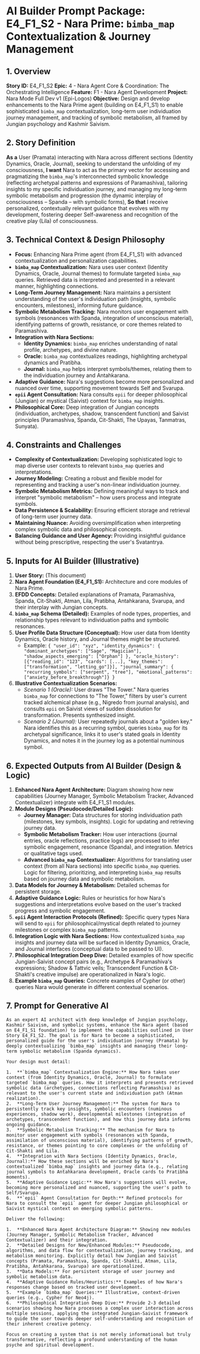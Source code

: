 # AI Builder Prompt Package: E4_F1_S2 - Nara Prime: `bimba_map` Contextualization & Journey Management

## 1. Overview

**Story ID:** E4_F1_S2
**Epic:** 4 - Nara Agent Core & Coordination: The Orchestrating Intelligence
**Feature:** F1 - Nara Agent Development
**Project:** Nara Mode Full Dev v1 (Epi-Logos)
**Objective:** Design and develop enhancements to the Nara Prime agent (building on E4_F1_S1) to enable sophisticated `bimba_map` contextualization, long-term user individuation journey management, and tracking of symbolic metabolism, all framed by Jungian psychology and Kashmir Saivism.

## 2. Story Definition

**As a** User (Pramata) interacting with Nara across different sections (Identity Dynamics, Oracle, Journal), seeking to understand the unfolding of my consciousness,
**I want** Nara to act as the primary vector for accessing and pragmatizing the `bimba_map`'s interconnected symbolic knowledge (reflecting archetypal patterns and expressions of Paramashiva), tailoring insights to my specific individuation journey, and managing my long-term symbolic metabolism and progression (the dynamic interplay of consciousness – Spanda – with symbolic forms),
**So that** I receive personalized, contextually relevant guidance that evolves with my development, fostering deeper Self-awareness and recognition of the creative play (Lila) of consciousness.

## 3. Technical Context & Design Philosophy

*   **Focus:** Enhancing Nara Prime agent (from E4_F1_S1) with advanced contextualization and personalization capabilities.
*   **`bimba_map` Contextualization:** Nara uses user context (Identity Dynamics, Oracle, Journal themes) to formulate targeted `bimba_map` queries. Retrieved data is interpreted and presented in a relevant manner, highlighting connections.
*   **Long-Term Journey Management:** Nara maintains a persistent understanding of the user's individuation path (insights, symbolic encounters, milestones), informing future guidance.
*   **Symbolic Metabolism Tracking:** Nara monitors user engagement with symbols (resonances with Spanda, integration of unconscious material), identifying patterns of growth, resistance, or core themes related to Paramashiva.
*   **Integration with Nara Sections:**
    *   **Identity Dynamics:** `bimba_map` enriches understanding of natal profile, archetypes, and divine nature.
    *   **Oracle:** `bimba_map` contextualizes readings, highlighting archetypal dynamics and Pratibha.
    *   **Journal:** `bimba_map` helps interpret symbols/themes, relating them to the individuation journey and Antahkarana.
*   **Adaptive Guidance:** Nara's suggestions become more personalized and nuanced over time, supporting movement towards Self and Svarupa.
*   **`epii` Agent Consultation:** Nara consults `epii` for deeper philosophical (Jungian) or mystical (Saivist) context for `bimba_map` insights.
*   **Philosophical Core:** Deep integration of Jungian concepts (individuation, archetypes, shadow, transcendent function) and Saivist principles (Paramashiva, Spanda, Cit-Shakti, The Upayas, Tanmatras, Sunyata).

## 4. Constraints and Challenges

*   **Complexity of Contextualization:** Developing sophisticated logic to map diverse user contexts to relevant `bimba_map` queries and interpretations.
*   **Journey Modeling:** Creating a robust and flexible model for representing and tracking a user's non-linear individuation journey.
*   **Symbolic Metabolism Metrics:** Defining meaningful ways to track and interpret "symbolic metabolism" – how users process and integrate symbols.
*   **Data Persistence & Scalability:** Ensuring efficient storage and retrieval of long-term user journey data.
*   **Maintaining Nuance:** Avoiding oversimplification when interpreting complex symbolic data and philosophical concepts.
*   **Balancing Guidance and User Agency:** Providing insightful guidance without being prescriptive, respecting the user's Svatantrya.

## 5. Inputs for AI Builder (Illustrative)

1.  **User Story:** (This document)
2.  **Nara Agent Foundation (E4_F1_S1):** Architecture and core modules of Nara Prime.
3.  **EFDD Concepts:** Detailed explanations of Pramata, Paramashiva, Spanda, Cit-Shakti, Atman, Lila, Pratibha, Antahkarana, Svarupa, and their interplay with Jungian concepts.
4.  **`bimba_map` Schema (Detailed):** Examples of node types, properties, and relationship types relevant to individuation paths and symbolic resonances.
5.  **User Profile Data Structure (Conceptual):** How user data from Identity Dynamics, Oracle history, and Journal themes might be structured.
    *   Example: `{ "user_id": "xyz", "identity_dynamics": { "dominant_archetypes": ["Sage", "Magician"], "shadow_aspects_emerging": ["Orphan"] }, "oracle_history": [{"reading_id": "123", "cards": [...], "key_themes": ["transformation", "letting_go"]}], "journal_summary": { "recurring_symbols": ["serpent", "tree"], "emotional_patterns": ["anxiety_before_breakthrough"]} }`
6.  **Illustrative Contextualization Scenarios:**
    *   *Scenario 1 (Oracle):* User draws "The Tower." Nara queries `bimba_map` for connections to "The Tower," filters by user's current tracked alchemical phase (e.g., Nigredo from journal analysis), and consults `epii` on Saivist views of sudden dissolution for transformation. Presents synthesized insight.
    *   *Scenario 2 (Journal):* User repeatedly journals about a "golden key." Nara identifies this as a recurring symbol, queries `bimba_map` for its archetypal significance, links it to user's stated goals in Identity Dynamics, and notes it in the journey log as a potential numinous symbol.

## 6. Expected Outputs from AI Builder (Design & Logic)

1.  **Enhanced Nara Agent Architecture:** Diagram showing how new capabilities (Journey Manager, Symbolic Metabolism Tracker, Advanced Contextualizer) integrate with E4_F1_S1 modules.
2.  **Module Designs (Pseudocode/Detailed Logic):**
    *   **Journey Manager:** Data structures for storing individuation path (milestones, key symbols, insights). Logic for updating and retrieving journey data.
    *   **Symbolic Metabolism Tracker:** How user interactions (journal entries, oracle reflections, practice logs) are processed to infer symbolic engagement, resonance (Spanda), and integration. Metrics or qualitative tags used.
    *   **Advanced `bimba_map` Contextualizer:** Algorithms for translating user context (from all Nara sections) into specific `bimba_map` queries. Logic for filtering, prioritizing, and interpreting `bimba_map` results based on journey data and symbolic metabolism.
3.  **Data Models for Journey & Metabolism:** Detailed schemas for persistent storage.
4.  **Adaptive Guidance Logic:** Rules or heuristics for how Nara's suggestions and interpretations evolve based on the user's tracked progress and symbolic engagement.
5.  **`epii` Agent Interaction Protocols (Refined):** Specific query types Nara will send to `epii` for philosophical/mystical depth related to journey milestones or complex `bimba_map` patterns.
6.  **Integration Logic with Nara Sections:** How contextualized `bimba_map` insights and journey data will be surfaced in Identity Dynamics, Oracle, and Journal interfaces (conceptual data to be passed to UI).
7.  **Philosophical Integration Deep Dive:** Detailed examples of how specific Jungian-Saivist concept pairs (e.g., Archetype & Paramashiva's expressions; Shadow & Tattvic veils; Transcendent Function & Cit-Shakti's creative impulse) are operationalized in Nara's logic.
8.  **Example `bimba_map` Queries:** Concrete examples of Cypher (or other) queries Nara would generate in different contextual scenarios.

## 7. Prompt for Generative AI

```
As an expert AI architect with deep knowledge of Jungian psychology, Kashmir Saivism, and symbolic systems, enhance the Nara agent (based on E4_F1_S1 foundation) to implement the capabilities outlined in User Story E4_F1_S2. The goal is for Nara to become a sophisticated, personalized guide for the user's individuation journey (Pramata) by deeply contextualizing `bimba_map` insights and managing their long-term symbolic metabolism (Spanda dynamics).

Your design must detail:

1.  **`bimba_map` Contextualization Engine:** How Nara takes user context (from Identity Dynamics, Oracle, Journal) to formulate targeted `bimba_map` queries. How it interprets and presents retrieved symbolic data (archetypes, connections reflecting Paramashiva) as relevant to the user's current state and individuation path (Atman realization).
2.  **Long-Term User Journey Management:** The system for Nara to persistently track key insights, symbolic encounters (numinous experiences, shadow work), developmental milestones (integration of archetypes, transcendent function), and how this journey data informs ongoing guidance.
3.  **Symbolic Metabolism Tracking:** The mechanism for Nara to monitor user engagement with symbols (resonances with Spanda, assimilation of unconscious material), identifying patterns of growth, resistance, or themes pointing to core complexes or the unfolding of Cit-Shakti and Lila.
4.  **Integration with Nara Sections (Identity Dynamics, Oracle, Journal):** How these sections will be enriched by Nara's contextualized `bimba_map` insights and journey data (e.g., relating journal symbols to Antahkarana development, Oracle cards to Pratibha moments).
5.  **Adaptive Guidance Logic:** How Nara's suggestions will evolve, becoming more personalized and nuanced, supporting the user's path to Self/Svarupa.
6.  **`epii` Agent Consultation for Depth:** Refined protocols for Nara to consult the `epii` agent for deeper Jungian philosophical or Saivist mystical context on emerging symbolic patterns.

Deliver the following:

1.  **Enhanced Nara Agent Architecture Diagram:** Showing new modules (Journey Manager, Symbolic Metabolism Tracker, Advanced Contextualizer) and their integration.
2.  **Detailed Designs for New/Enhanced Modules:** Pseudocode, algorithms, and data flow for contextualization, journey tracking, and metabolism monitoring. Explicitly detail how Jungian and Saivist concepts (Pramata, Paramashiva, Spanda, Cit-Shakti, Atman, Lila, Pratibha, Antahkarana, Svarupa) are operationalized.
3.  **Data Models:** For persistent storage of user journey and symbolic metabolism data.
4.  **Adaptive Guidance Rules/Heuristics:** Examples of how Nara's responses change based on tracked user development.
5.  **Example `bimba_map` Queries:** Illustrative, context-driven queries (e.g., Cypher for Neo4j).
6.  **Philosophical Integration Deep Dive:** Provide 2-3 detailed scenarios showing how Nara processes a complex user interaction across multiple sessions, applying the integrated Jungian-Saivist framework to guide the user towards deeper self-understanding and recognition of their inherent creative potency.

Focus on creating a system that is not merely informational but truly transformative, reflecting a profound understanding of the human psyche and spiritual development.
```